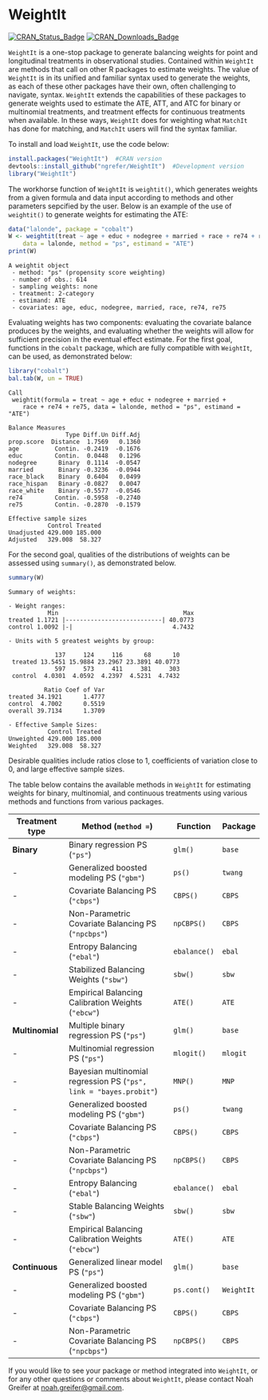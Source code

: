 
<!-- README.md is generated from README.Rmd. Please edit that file -->

# WeightIt

[![CRAN\_Status\_Badge](http://r-pkg.org/badges/version-last-release/WeightIt?color=0047ab)](https://cran.r-project.org/package=WeightIt)
[![CRAN\_Downloads\_Badge](http://cranlogs.r-pkg.org/badges/WeightIt?color=0047ab)](https://cran.r-project.org/package=WeightIt)

`WeightIt` is a one-stop package to generate balancing weights for point
and longitudinal treatments in observational studies. Contained within
`WeightIt` are methods that call on other R packages to estimate
weights. The value of `WeightIt` is in its unified and familiar syntax
used to generate the weights, as each of these other packages have their
own, often challenging to navigate, syntax. `WeightIt` extends the
capabilities of these packages to generate weights used to estimate the
ATE, ATT, and ATC for binary or multinomial treatments, and treatment
effects for continuous treatments when available. In these ways,
`WeightIt` does for weighting what `MatchIt` has done for matching, and
`MatchIt` users will find the syntax familiar.

To install and load `WeightIt`, use the code below:

``` r
install.packages("WeightIt")  #CRAN version
devtools::install_github("ngrefer/WeightIt")  #Development version
library("WeightIt")
```

The workhorse function of `WeightIt` is `weightit()`, which generates
weights from a given formula and data input according to methods and
other parameters sepcified by the user. Below is an example of the use
of `weightit()` to generate weights for estimating the ATE:

``` r
data("lalonde", package = "cobalt")
W <- weightit(treat ~ age + educ + nodegree + married + race + re74 + re75, 
    data = lalonde, method = "ps", estimand = "ATE")
print(W)
```

    A weightit object
     - method: "ps" (propensity score weighting)
     - number of obs.: 614
     - sampling weights: none
     - treatment: 2-category
     - estimand: ATE
     - covariates: age, educ, nodegree, married, race, re74, re75

Evaluating weights has two components: evaluating the covariate balance
produces by the weights, and evaluating whether the weights will allow
for sufficient precision in the eventual effect estimate. For the first
goal, functions in the `cobalt` package, which are fully compatible with
`WeightIt`, can be used, as demonstrated below:

``` r
library("cobalt")
bal.tab(W, un = TRUE)
```

    Call
     weightit(formula = treat ~ age + educ + nodegree + married + 
        race + re74 + re75, data = lalonde, method = "ps", estimand = "ATE")
    
    Balance Measures
                    Type Diff.Un Diff.Adj
    prop.score  Distance  1.7569   0.1360
    age          Contin. -0.2419  -0.1676
    educ         Contin.  0.0448   0.1296
    nodegree      Binary  0.1114  -0.0547
    married       Binary -0.3236  -0.0944
    race_black    Binary  0.6404   0.0499
    race_hispan   Binary -0.0827   0.0047
    race_white    Binary -0.5577  -0.0546
    re74         Contin. -0.5958  -0.2740
    re75         Contin. -0.2870  -0.1579
    
    Effective sample sizes
               Control Treated
    Unadjusted 429.000 185.000
    Adjusted   329.008  58.327

For the second goal, qualities of the distributions of weights can be
assessed using `summary()`, as demonstrated below.

``` r
summary(W)
```

    Summary of weights:
    
    - Weight ranges:
               Min                                   Max
    treated 1.1721 |---------------------------| 40.0773
    control 1.0092 |-|                            4.7432
    
    - Units with 5 greatest weights by group:
                                                    
                 137     124     116      68      10
     treated 13.5451 15.9884 23.2967 23.3891 40.0773
                 597     573     411     381     303
     control  4.0301  4.0592  4.2397  4.5231  4.7432
    
              Ratio Coef of Var
    treated 34.1921      1.4777
    control  4.7002      0.5519
    overall 39.7134      1.3709
    
    - Effective Sample Sizes:
               Control Treated
    Unweighted 429.000 185.000
    Weighted   329.008  58.327

Desirable qualities include ratios close to 1, coefficients of variation
close to 0, and large effective sample sizes.

The table below contains the available methods in `WeightIt` for
estimating weights for binary, multinomial, and continuous treatments
using various methods and functions from various
packages.

| Treatment type  | Method (`method =`)                                                | Function     | Package    |
| --------------- | ------------------------------------------------------------------ | ------------ | ---------- |
| **Binary**      | Binary regression PS (`"ps"`)                                      | `glm()`      | `base`     |
| \-              | Generalized boosted modeling PS (`"gbm"`)                          | `ps()`       | `twang`    |
| \-              | Covariate Balancing PS (`"cbps"`)                                  | `CBPS()`     | `CBPS`     |
| \-              | Non-Parametric Covariate Balancing PS (`"npcbps"`)                 | `npCBPS()`   | `CBPS`     |
| \-              | Entropy Balancing (`"ebal"`)                                       | `ebalance()` | `ebal`     |
| \-              | Stabilized Balancing Weights (`"sbw"`)                             | `sbw()`      | `sbw`      |
| \-              | Empirical Balancing Calibration Weights (`"ebcw"`)                 | `ATE()`      | `ATE`      |
| **Multinomial** | Multiple binary regression PS (`"ps"`)                             | `glm()`      | `base`     |
| \-              | Multinomial regression PS (`"ps"`)                                 | `mlogit()`   | `mlogit`   |
| \-              | Bayesian multinomial regression PS (`"ps", link = "bayes.probit"`) | `MNP()`      | `MNP`      |
| \-              | Generalized boosted modeling PS (`"gbm"`)                          | `ps()`       | `twang`    |
| \-              | Covariate Balancing PS (`"cbps"`)                                  | `CBPS()`     | `CBPS`     |
| \-              | Non-Parametric Covariate Balancing PS (`"npcbps"`)                 | `npCBPS()`   | `CBPS`     |
| \-              | Entropy Balancing (`"ebal"`)                                       | `ebalance()` | `ebal`     |
| \-              | Stable Balancing Weights (`"sbw"`)                                 | `sbw()`      | `sbw`      |
| \-              | Empirical Balancing Calibration Weights (`"ebcw"`)                 | `ATE()`      | `ATE`      |
| **Continuous**  | Generalized linear model PS (`"ps"`)                               | `glm()`      | `base`     |
| \-              | Generalized boosted modeling PS (`"gbm"`)                          | `ps.cont()`  | `WeightIt` |
| \-              | Covariate Balancing PS (`"cbps"`)                                  | `CBPS()`     | `CBPS`     |
| \-              | Non-Parametric Covariate Balancing PS (`"npcbps"`)                 | `npCBPS()`   | `CBPS`     |

If you would like to see your package or method integrated into
`WeightIt`, or for any other questions or comments about `WeightIt`,
please contact Noah Greifer at <noah.greifer@gmail.com>.
